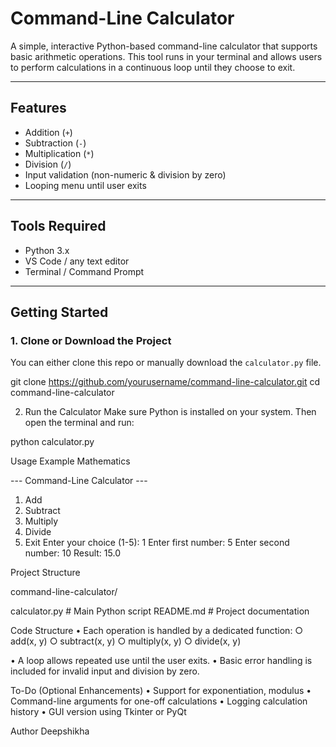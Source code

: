 # Command-Line Calculator

A simple, interactive Python-based command-line calculator that supports basic arithmetic operations. This tool runs in your terminal and allows users to perform calculations in a continuous loop until they choose to exit.

---

## Features

- Addition (`+`)
- Subtraction (`-`)
- Multiplication (`*`)
- Division (`/`)
- Input validation (non-numeric & division by zero)
- Looping menu until user exits

---

## Tools Required

- Python 3.x
- VS Code / any text editor
- Terminal / Command Prompt

---

##  Getting Started

### 1. Clone or Download the Project
You can either clone this repo or manually download the `calculator.py` file.


git clone https://github.com/yourusername/command-line-calculator.git
cd command-line-calculator

2. Run the Calculator
Make sure Python is installed on your system. Then open the terminal and run:


python calculator.py

Usage Example
Mathematics

--- Command-Line Calculator ---
1. Add
2. Subtract
3. Multiply
4. Divide
5. Exit
Enter your choice (1-5): 1
Enter first number: 5
Enter second number: 10
Result: 15.0

Project Structure

command-line-calculator/

calculator.py     # Main Python script
README.md         # Project documentation


 Code Structure
• Each operation is handled by a dedicated function:
○ add(x, y)
○ subtract(x, y)
○ multiply(x, y)
○ divide(x, y)

• A loop allows repeated use until the user exits.
• Basic error handling is included for invalid input and division by zero.

 To-Do (Optional Enhancements)
• Support for exponentiation, modulus
• Command-line arguments for one-off calculations
• Logging calculation history
• GUI version using Tkinter or PyQt



Author
Deepshikha
